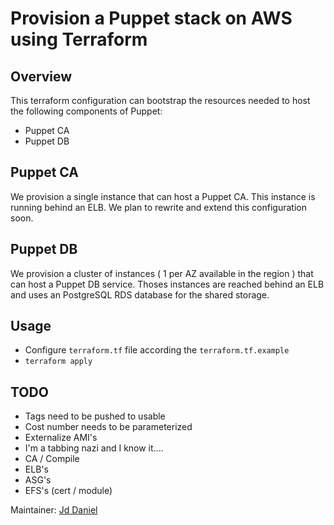 # Provision a Puppet stack on AWS using Terraform

## Overview

This terraform configuration can bootstrap the resources needed to host the following components of Puppet:
- Puppet CA
- Puppet DB

## Puppet CA

We provision a single instance that can host a Puppet CA. This instance is running behind an ELB.
We plan to rewrite and extend this configuration soon.

## Puppet DB

We provision a cluster of instances ( 1 per AZ available in the region ) that can host a Puppet DB service. Thoses instances are reached behind an ELB and uses an PostgreSQL RDS database for the shared storage.

## Usage

- Configure `terraform.tf` file according the `terraform.tf.example`
- `terraform apply`


## TODO

 - Tags need to be pushed to usable
 - Cost number needs to be parameterized
 - Externalize AMI's
 - I'm a tabbing nazi and I know it....
 - CA / Compile
  - ELB's
  - ASG's
  - EFS's (cert / module)


Maintainer: [Jd Daniel](dodomeki@gmail.com)
